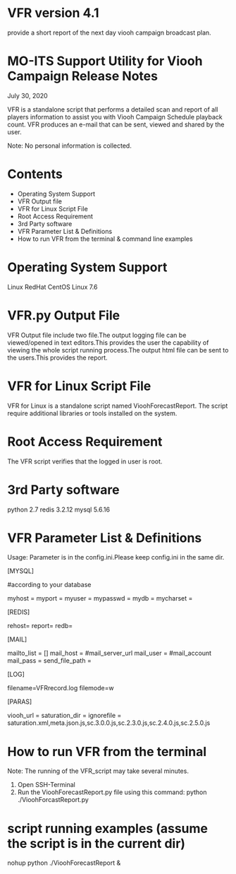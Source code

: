 # VFR version 4.1

provide a short report of the next day viooh campaign broadcast plan.

MO-ITS Support Utility for Viooh Campaign Release Notes
================================================================
July 30, 2020

VFR is a standalone script that performs a detailed scan and report of all players information to assist you with Viooh Campaign Schedule playback count. VFR produces an e-mail that can be sent, viewed and shared by the user.

Note:  No personal information is collected.  


Contents
==========================
- Operating System Support
- VFR Output file
- VFR for Linux Script File
- Root Access Requirement
- 3rd Party software
- VFR Parameter List & Definitions
- How to run VFR from the terminal & command line examples



Operating System Support
==========================
Linux RedHat CentOS Linux 7.6

VFR.py Output File
==========================
VFR Output file include two file.The output logging file can be viewed/opened in text editors.This provides the user the capability of viewing the whole script running process.The output html file can be sent to the users.This provides the report.

VFR for Linux Script File
==========================
VFR for Linux is a standalone script named VioohForecastReport.  The script require additional libraries or tools installed on the system.

Root Access Requirement
==========================
The VFR script verifies that the logged in user is root.

3rd Party software
==========================
python 2.7
redis 3.2.12
mysql 5.6.16





VFR Parameter List & Definitions
==========================
Usage: Parameter is in the config.ini.Please keep config.ini in the same dir.

[MYSQL]

#according to your database 

myhost = 
myport = 
myuser = 
mypasswd = 
mydb = 
mycharset = 

[REDIS]

rehost= 
report= 
redb= 

[MAIL]

mailto_list = []
mail_host = #mail_server_url
mail_user = #mail_account
mail_pass = 
send_file_path = 

[LOG]

filename=VFRrecord.log
filemode=w


[PARAS]

viooh_url = 
saturation_dir = 
ignorefile = saturation.xml,meta.json.js,sc.3.0.0.js,sc.2.3.0.js,sc.2.4.0.js,sc.2.5.0.js


How to run VFR from the terminal
==========================
Note:  The running of the VFR_script may take several minutes.
1.  Open SSH-Terminal
2.  Run the VioohForecastReport.py file using this command:  python ./VioohForcastReport.py
 


script running examples (assume the script is in the current dir)
==========================
nohup python ./VioohForecastReport &



